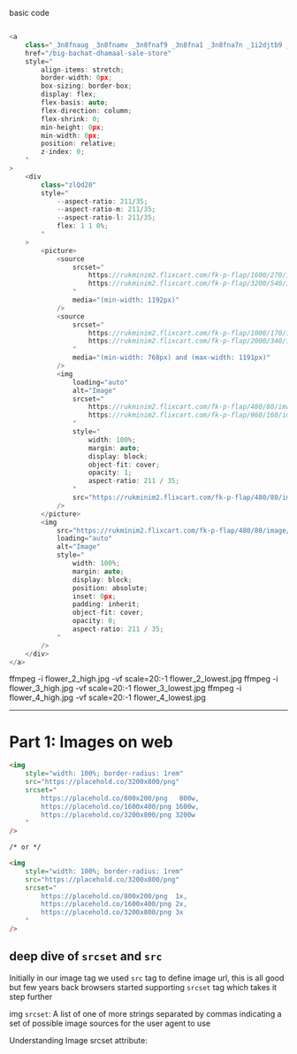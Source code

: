 basic code 
```cpp

<a
	class="_3n8fnaug _3n8fnamv _3n8fnaf9 _3n8fna1 _3n8fna7n _1i2djtb9 _9nihix1c"
	href="/big-bachat-dhamaal-sale-store"
	style="
		align-items: stretch;
		border-width: 0px;
		box-sizing: border-box;
		display: flex;
		flex-basis: auto;
		flex-direction: column;
		flex-shrink: 0;
		min-height: 0px;
		min-width: 0px;
		position: relative;
		z-index: 0;
	"
>
	<div
		class="zlQd20"
		style="
			--aspect-ratio: 211/35;
			--aspect-ratio-m: 211/35;
			--aspect-ratio-l: 211/35;
			flex: 1 1 0%;
		"
	>
		<picture>
            <source
				srcset="
					https://rukminim2.flixcart.com/fk-p-flap/1600/270/image/e72a333d048f834c.jpg?q=80 1x,
					https://rukminim2.flixcart.com/fk-p-flap/3200/540/image/e72a333d048f834c.jpg?q=60 2x
				"
				media="(min-width: 1192px)"
			/>
			<source
				srcset="
					https://rukminim2.flixcart.com/fk-p-flap/1000/170/image/e72a333d048f834c.jpg?q=80 1x,
					https://rukminim2.flixcart.com/fk-p-flap/2000/340/image/e72a333d048f834c.jpg?q=60 2x
				"
				media="(min-width: 768px) and (max-width: 1191px)"
			/>
			<img
				loading="auto"
				alt="Image"
				srcset="
					https://rukminim2.flixcart.com/fk-p-flap/480/80/image/e72a333d048f834c.jpg?q=80  1x,
					https://rukminim2.flixcart.com/fk-p-flap/960/160/image/e72a333d048f834c.jpg?q=60 2x
				"
				style="
					width: 100%;
					margin: auto;
					display: block;
					object-fit: cover;
					opacity: 1;
					aspect-ratio: 211 / 35;
				"
				src="https://rukminim2.flixcart.com/fk-p-flap/480/80/image/e72a333d048f834c.jpg?q=90"
			/>
		</picture>
		<img
			src="https://rukminim2.flixcart.com/fk-p-flap/480/80/image/e72a333d048f834c.jpg?q=20"
			loading="auto"
			alt="Image"
			style="
				width: 100%;
				margin: auto;
				display: block;
				position: absolute;
				inset: 0px;
				padding: inherit;
				object-fit: cover;
				opacity: 0;
				aspect-ratio: 211 / 35;
			"
		/>
	</div>
</a>


```



ffmpeg -i flower_2_high.jpg -vf scale=20:-1 flower_2_lowest.jpg
ffmpeg -i flower_3_high.jpg -vf scale=20:-1 flower_3_lowest.jpg
ffmpeg -i flower_4_high.jpg -vf scale=20:-1 flower_4_lowest.jpg

-----


# Part 1: Images on web

```html
<img
    style="width: 100%; border-radius: 1rem"
    src="https://placehold.co/3200x800/png"
    srcset="
        https://placehold.co/800x200/png   800w,
        https://placehold.co/1600x400/png 1600w,
        https://placehold.co/3200x800/png 3200w
    "
/>

/* or */

<img
    style="width: 100%; border-radius: 1rem"
    src="https://placehold.co/3200x800/png"
    srcset="
        https://placehold.co/800x200/png  1x,
        https://placehold.co/1600x400/png 2x,
        https://placehold.co/3200x800/png 3x
    "
/>

```


## deep dive of `srcset` and `src`

Initially in our image tag we used `src` tag to define image url, this is all good but few years back browsers started supporting `srcset` tag which takes it step further

img `srcset`:
A list of one of more strings separated by commas indicating a set of possible image sources for the user agent to use


Understanding Image srcset attribute:


